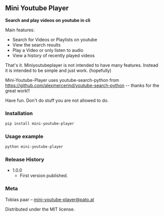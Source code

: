 ## Mini Youtube Player

**Search and play videos on youtube in cli**

Main features:
* Search for Videos or Playlists on youtube
* View the search results
* Play a Video or only listen to audio
* View a history of recently played videos

That's it. Miniyoutubeplayer is not intended to have many features.
Instead it is intended to be simple and just work. (hopefully)

Mini-Youtube-Player uses youtube-search-python from https://github.com/alexmercerind/youtube-search-python -- thanks for the great work!!

Have fun.
Don't do stuff you are not allowed to do.

### Installation

```sh
pip install mini-youtube-player
```

### Usage example

```sh
python mini-youtube-player
```

### Release History

* 1.0.0
    * First version published.

### Meta

Tobias paar – mini-youtube-player@pato.at

Distributed under the MIT license.
